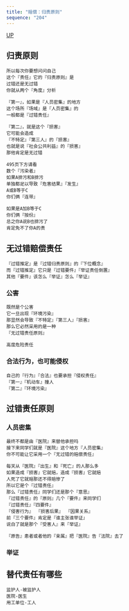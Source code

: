 ```yaml
---
title: "赔偿：归责原则"
sequence: "204"
---
```


[UP](/law/civil-law-index.html)


## 归责原则

```text
所以每次你要想问问自己
这个『责任』它的『归责原则』是
过错还是无过错
你就从两个『角度』分析
```

```text
『第一』，如果是『人员密集』的地方
这个场所『场域』是『人员密集』的
一般都是『过错责任』
```

```text
『第二』，就是这个『损害』
它可能会造成
『不特定』『第三人』的『损害』
也就是说『社会公共利益』的『损害』
那他肯定是无过错
```

```text
495页下方请看
数个『污染者』
如果A排污和B排污
单独都足以导致『危害结果』『发生』
A或B等于C
你们俩『连带』

如果是A加B等于C
你们俩『按份』
总之你A说B也排污了
肯定免不了你A的责
```

## 无过错赔偿责任

```text
『过错推定』是『过错归责原则』的『下位概念』
而『过错推定』它只是『过错要件』『举证责任倒置』
其他『要件』该怎么『举证』怎么『举证』
```

### 公害

```text
既然是个公害
它一旦出现『环境污染』
那显然会导致『不特定』『第三人』『损害』
那么它必然采用的是一种
『无过错责任原则』
```

```text
高度危险责任
```

### 合法行为，也可能侵权

```text
自己的『行为』『合法』也要承担『侵权责任』
『第一』『机动车』撞人
『第二』『环境污染』
```

## 过错责任原则

### 人员密集

```text
最终不都是由『医院』来替他承担吗
接下来同学们就是『医院』这个地方『人员密集』
你不可能让它采用一个『无过错的赔偿责任』
```

```text
每天从『医院』『出生』和『死亡』的人那么多
如果造成『损害』它就赔，造成『损害』它就赔
人死了它就赔那还不得赔惨了
所以它是个『过错责任』
那么『过错责任』同学们还是那个『意思』
『过错责任』的『原则』几个『要件』来同学们
『过错责任』『四要件』
『侵害行为』 『损害后果』 『因果关系』
前『三个要件』肯定是『谁主张谁举证』
说白了就是那个『受害人』来『举证』
```

```text
『原告』患者或者他的『亲属』把『医院』告『法院』去了
```

### 举证



## 替代责任有哪些

```text
监护人-被监护人
医院-医生
用工单位-工人
```


